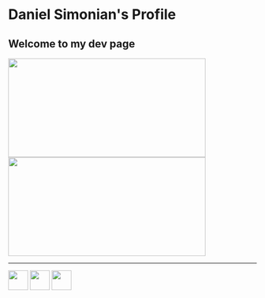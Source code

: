 <div>
  <h1>Daniel Simonian's Profile</h1>
  <h2>Welcome to my dev page</h2>
</div>

<div>
  <a href="https://github.com/danielsimonian/">
    <img height=200 width=400 align="center" src="https://github-readme-stats.vercel.app/api?username=danielsimonian&card_width=320&theme=github_dark" />
  </a>
  <a href="https://github.com/danielsimonian/">
    <img height=200 width=400 align="center" src="https://github-readme-stats.vercel.app/api/top-langs?username=danielsimonian&layout=compact&langs_count=10&card_width=320&theme=github_dark" />
  </a>
</div>
<hr>
<div>
  <img width=40 src="https://cdn.jsdelivr.net/gh/devicons/devicon@latest/icons/html5/html5-original.svg" />
  <img width=40 src="https://cdn.jsdelivr.net/gh/devicons/devicon@latest/icons/css3/css3-original.svg" />
  <img width=40 src="https://cdn.jsdelivr.net/gh/devicons/devicon@latest/icons/javascript/javascript-original.svg" />
</div>          
